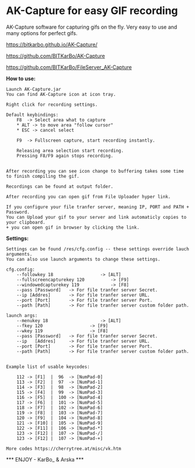 # **AK-Capture for easy GIF recording**


AK-Capture software for capturing gifs on the fly.
Very easy to use and many options for perfect gifs.

https://bitkarbo.github.io/AK-Capture/

https://github.com/BITKarBo/AK-Capture

https://github.com/BITKarBo/FileServer_AK-Capture


**How to use:**
	
	Launch AK-Capture.jar
	You can find AK-Capture icon at icon tray.
	
	Right click for recording settings.
	
	Default keybindings:
		F8  -> Select area what to capture
		* ALT -> to move area "follow cursor" 
		* ESC -> cancel select
		
		F9  -> Fullscreen capture, start recording instantly.
		
		Releasing area selection start recording.
		Pressing F8/F9 again stops recording.
		
	
	After recording you can see icon change to buffering takes some time to finish compiling the gif.	

	Recordings can be found at output folder.
	
	After recording you can open gif from File Uploader hyper link.
	
	If you configure your file tranfer server, meaning IP, PORT and PATH + Password. 
	You can Upload your gif to your server and link automaticly copies to your clipboard.
	+ you can open gif in browser by clicking the link.
	
**Settings:**
		
	Settings can be found /res/cfg.config -- these settings override lauch arguments.
	You can also use launch arguments to change these settings.
	
	cfg.config:
		--followkey 18 					-> [ALT]
		--fullscreencapturekey 120 			-> [F9]
		--windowedcapturekey 119 			-> [F8]
		--pass [Password] 	-> For file tranfer server Secret.
		--ip [Addres] 		-> For file tranfer server URL.
		--port [Port]  		-> For file tranfer server Port.
		--path [Path]		-> For file tranfer server custom folder path.
		
	launch args:
		--menukey 18 					-> [ALT]
		--fkey 120 					-> [F9]
		--wkey 119 					-> [F8]
		--pass [Password] 	-> For file tranfer server Secret.
		--ip   [Addres] 	-> For file tranfer server URL.
		--port [Port]  		-> For file tranfer server Port.
		--path [Path]		-> For file tranfer server custom folder path.
		
	
	Example list of usable keycodes:
	
		112 -> [F1]  |  96  -> [NumPad-0]
		113 -> [F2]  |  97  -> [NumPad-1]
		114 -> [F3]  |  98  -> [NumPad-2]
		115 -> [F4]  |  99  -> [NumPad-3]
		116 -> [F5]  |  100 -> [NumPad-4]
		117 -> [F6]  |  101 -> [NumPad-5]
		118 -> [F7]  |  102 -> [NumPad-6]
		119 -> [F8]  |  103 -> [NumPad-7]
		120 -> [F9]  |  104 -> [NumPad-8]
		121 -> [F10] |  105 -> [NumPad-9]
		122 -> [F11] |  106 -> [NumPad-*]
		123 -> [F12] |  107 -> [NumPad-/]
		123 -> [F12] |  107 -> [NumPad-+]
	
	More codes https://cherrytree.at/misc/vk.htm
	
*** ENJOY - KarBo_ & Arska ***

